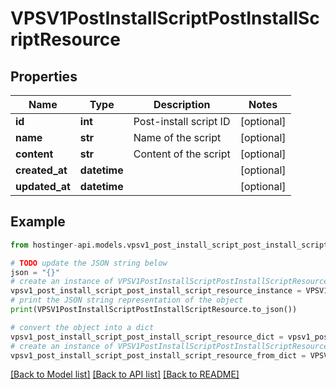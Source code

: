 # VPSV1PostInstallScriptPostInstallScriptResource


## Properties

Name | Type | Description | Notes
------------ | ------------- | ------------- | -------------
**id** | **int** | Post-install script ID | [optional] 
**name** | **str** | Name of the script | [optional] 
**content** | **str** | Content of the script | [optional] 
**created_at** | **datetime** |  | [optional] 
**updated_at** | **datetime** |  | [optional] 

## Example

```python
from hostinger-api.models.vpsv1_post_install_script_post_install_script_resource import VPSV1PostInstallScriptPostInstallScriptResource

# TODO update the JSON string below
json = "{}"
# create an instance of VPSV1PostInstallScriptPostInstallScriptResource from a JSON string
vpsv1_post_install_script_post_install_script_resource_instance = VPSV1PostInstallScriptPostInstallScriptResource.from_json(json)
# print the JSON string representation of the object
print(VPSV1PostInstallScriptPostInstallScriptResource.to_json())

# convert the object into a dict
vpsv1_post_install_script_post_install_script_resource_dict = vpsv1_post_install_script_post_install_script_resource_instance.to_dict()
# create an instance of VPSV1PostInstallScriptPostInstallScriptResource from a dict
vpsv1_post_install_script_post_install_script_resource_from_dict = VPSV1PostInstallScriptPostInstallScriptResource.from_dict(vpsv1_post_install_script_post_install_script_resource_dict)
```
[[Back to Model list]](../README.md#documentation-for-models) [[Back to API list]](../README.md#documentation-for-api-endpoints) [[Back to README]](../README.md)


